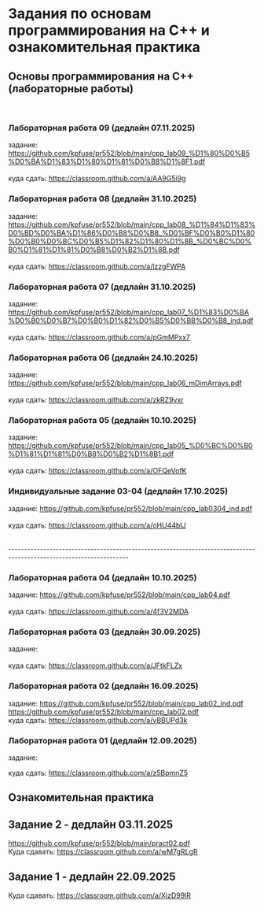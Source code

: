 # Задания по основам программирования на C++ и ознакомительная практика #

## Основы программирования на C++ (лабораторные работы) ##
 </br>
 
 ### Лабораторная работа 09 (дедлайн 07.11.2025) ###

задание: https://github.com/kpfuse/pr552/blob/main/cpp_lab09_%D1%80%D0%B5%D0%BA%D1%83%D1%80%D1%81%D0%B8%D1%8F1.pdf </br>
 </br>
куда сдать: https://classroom.github.com/a/AA9G5i9g 
 </br>
 
 ### Лабораторная работа 08 (дедлайн 31.10.2025) ###

задание: https://github.com/kpfuse/pr552/blob/main/cpp_lab08_%D1%84%D1%83%D0%BD%D0%BA%D1%86%D0%B8%D0%B8_%D0%BF%D0%B0%D1%80%D0%B0%D0%BC%D0%B5%D1%82%D1%80%D1%8B_%D0%BC%D0%B0%D1%81%D1%81%D0%B8%D0%B2%D1%8B.pdf </br>
 </br>
куда сдать: https://classroom.github.com/a/lzzgFWPA
 </br>

### Лабораторная работа 07 (дедлайн 31.10.2025) ###

задание: https://github.com/kpfuse/pr552/blob/main/cpp_lab07_%D1%83%D0%BA%D0%B0%D0%B7%D0%B0%D1%82%D0%B5%D0%BB%D0%B8_ind.pdf </br>
 </br>
куда сдать: https://classroom.github.com/a/pGmMPxx7
 </br>

### Лабораторная работа 06 (дедлайн 24.10.2025) ###

задание: https://github.com/kpfuse/pr552/blob/main/cpp_lab06_mDimArrays.pdf </br>
 </br>
куда сдать: https://classroom.github.com/a/zkRZ9vxr
 </br>

### Лабораторная работа 05 (дедлайн 10.10.2025) ###

задание: https://github.com/kpfuse/pr552/blob/main/cpp_lab05_%D0%BC%D0%B0%D1%81%D1%81%D0%B8%D0%B2%D1%8B1.pdf </br>
 </br>
куда сдать: https://classroom.github.com/a/OFQeVofK
 </br>

### Индивидуальные задание 03-04 (дедлайн 17.10.2025) ###

задание:  https://github.com/kpfuse/pr552/blob/main/cpp_lab0304_ind.pdf </br>
 </br>
куда сдать: https://classroom.github.com/a/oHU44bIJ

</hr>

</br>--------------------------------------------------------------------------------------------------------------------</br>
### Лабораторная работа 04 (дедлайн 10.10.2025) ###

задание: https://github.com/kpfuse/pr552/blob/main/cpp_lab04.pdf </br>
 </br>
куда сдать: https://classroom.github.com/a/4f3V2MDA



### Лабораторная работа 03 (дедлайн 30.09.2025) ###

задание:  </br>
 </br>
куда сдать: https://classroom.github.com/a/JFtkFLZx


### Лабораторная работа 02 (дедлайн 16.09.2025) ###

задание: https://github.com/kpfuse/pr552/blob/main/cpp_lab02_ind.pdf </br>
https://github.com/kpfuse/pr552/blob/main/cpp_lab02.pdf </br>
куда сдать: https://classroom.github.com/a/vBBUPd3k

### Лабораторная работа 01 (дедлайн 12.09.2025) ###

задание: 

куда сдать: https://classroom.github.com/a/z5BpmnZ5 

## Ознакомительная практика ##

## Задание 2 - дедлайн 03.11.2025 ##
https://github.com/kpfuse/pr552/blob/main/pract02.pdf </br>
Куда сдавать: https://classroom.github.com/a/wM7gRLgR 

## Задание 1 - дедлайн 22.09.2025 ##

Куда сдавать: https://classroom.github.com/a/XjzD99lR
